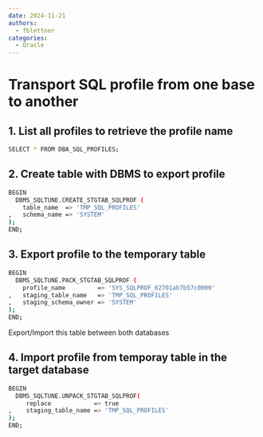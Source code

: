 ```yaml
---
date: 2024-11-21
authors:
  - fblettner
categories:
  - Oracle
---
```


# Transport SQL profile from one base to another <!-- omit in toc -->


## 1. List all profiles to retrieve the profile name
```bash
SELECT * FROM DBA_SQL_PROFILES;
```

## 2. Create table with DBMS to export profile
```bash
BEGIN
  DBMS_SQLTUNE.CREATE_STGTAB_SQLPROF (
    table_name  => 'TMP_SQL_PROFILES'
,   schema_name => 'SYSTEM'
);
END;
```

## 3. Export profile to the temporary table
```bash
BEGIN
  DBMS_SQLTUNE.PACK_STGTAB_SQLPROF (
    profile_name         => 'SYS_SQLPROF_02701ab7b57c0000'
,   staging_table_name   => 'TMP_SQL_PROFILES'
,   staging_schema_owner => 'SYSTEM'
);
END;
```
Export/Import this table between both databases


## 4. Import profile from temporay table in the target database
```bash
BEGIN
  DBMS_SQLTUNE.UNPACK_STGTAB_SQLPROF(
     replace            => true
,    staging_table_name => 'TMP_SQL_PROFILES'
);
END;
```